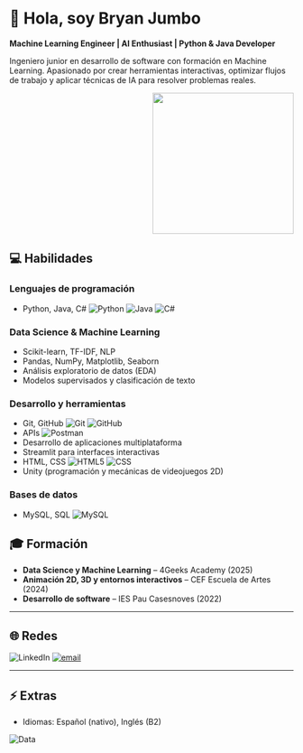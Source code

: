 # 👋 Hola, soy Bryan Jumbo



**Machine Learning Engineer | AI Enthusiast | Python & Java Developer**


Ingeniero junior en desarrollo de software con formación en Machine Learning. Apasionado por crear herramientas interactivas, optimizar flujos de trabajo y aplicar técnicas de IA para resolver problemas reales.


<p align="right">
  <img src="https://media.giphy.com/media/3o7aCTfyhYawdOXcFW/giphy.gif" width="250" />
</p>

## 💻 Habilidades

### Lenguajes de programación
- Python, Java, C#
 ![Python](https://img.shields.io/badge/python-3670A0?style=for-the-badge&logo=python&logoColor=ffdd54) ![Java](https://img.shields.io/badge/java-%23ED8B00.svg?style=for-the-badge&logo=openjdk&logoColor=white)  ![C#](https://img.shields.io/badge/C%23-512BD4.svg?style=for-the-badge&logo=c-sharp&logoColor=white)


### Data Science & Machine Learning
- Scikit-learn, TF-IDF, NLP
- Pandas, NumPy, Matplotlib, Seaborn
- Análisis exploratorio de datos (EDA)
- Modelos supervisados y clasificación de texto




### Desarrollo y herramientas
- Git, GitHub ![Git](https://img.shields.io/badge/git-%23F05033.svg?style=for-the-badge&logo=git&logoColor=white) ![GitHub](https://img.shields.io/badge/github-%23121011.svg?style=for-the-badge&logo=github&logoColor=white) 
- APIs ![Postman](https://img.shields.io/badge/Postman-FF6C37?style=for-the-badge&logo=postman&logoColor=white)
- Desarrollo de aplicaciones multiplataforma
- Streamlit para interfaces interactivas
- HTML, CSS  ![HTML5](https://img.shields.io/badge/html5-%23E34F26.svg?style=for-the-badge&logo=html5&logoColor=white) ![CSS](https://img.shields.io/badge/css-%231572B6.svg?style=for-the-badge&logo=css3&logoColor=white) 
- Unity (programación y mecánicas de videojuegos 2D)

### Bases de datos
- MySQL, SQL  ![MySQL](https://img.shields.io/badge/mysql-4479A1.svg?style=for-the-badge&logo=mysql&logoColor=white) 

## 🎓 Formación
- **Data Science y Machine Learning** – 4Geeks Academy (2025)  
- **Animación 2D, 3D y entornos interactivos** – CEF Escuela de Artes (2024)  
- **Desarrollo de software** – IES Pau Casesnoves (2022)  

---

## 🌐 Redes
![LinkedIn](https://img.shields.io/badge/LinkedIn-%230077B5.svg?logo=linkedin&logoColor=whitewww.linkedin.com/in/bryan-jumbo-torres-17b20b30b) [![email](https://img.shields.io/badge/Email-D14836?logo=gmail&logoColor=white)](mailto:b.jumbot@gmail.com) 

---

## ⚡ Extras
- Idiomas: Español (nativo), Inglés (B2)

![Data](https://media.giphy.com/media/l3vR85PnGsBwu1PFK/giphy.gif)
